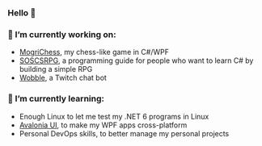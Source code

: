 ### Hello 👋

### 🔭 I’m currently working on:
- [MogriChess](https://github.com/ScottLilly/MogriChess), my chess-like game in C#/WPF
- [SOSCSRPG](https://soscsrpg.com/), a programming guide for people who want to learn C# by building a simple RPG
- [Wobble](https://github.com/ScottLilly/Wobble), a Twitch chat bot

### 🌱 I’m currently learning:
- Enough Linux to let me test my .NET 6 programs in Linux
- [Avalonia UI](http://avaloniaui.net/), to make my WPF apps cross-platform
- Personal DevOps skills, to better manage my personal projects
